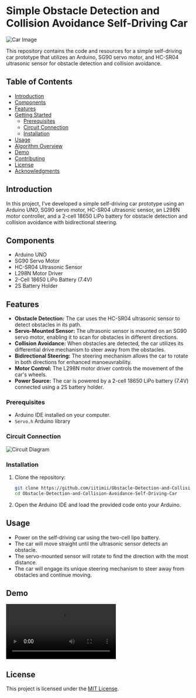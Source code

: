 # Simple Obstacle Detection and Collision Avoidance Self-Driving Car
![Car Image](./images/car%20%image.jpg) 

This repository contains the code and resources for a simple self-driving car prototype that utilizes an Arduino, SG90 servo motor, and HC-SR04 ultrasonic sensor for obstacle detection and collision avoidance.

## Table of Contents
- [Introduction](#introduction)
- [Components](#components)
- [Features](#features)
- [Getting Started](#getting-started)
  - [Prerequisites](#prerequisites)
  - [Circuit Connection](#circuit-connection)
  - [Installation](#installation)
- [Usage](#usage)
- [Algorithm Overview](#algorithm-overview)
- [Demo](#demo)
- [Contributing](#contributing)
- [License](#license)
- [Acknowledgments](#acknowledgments)

## Introduction
In this project, I've developed a simple self-driving car prototype using an Arduino UNO, SG90 servo motor, HC-SR04 ultrasonic sensor, an L298N motor controller, and a 2-cell 18650 LiPo battery for obstacle detection and collision avoidance with bidirectional steering.

## Components
- Arduino UNO
- SG90 Servo Motor
- HC-SR04 Ultrasonic Sensor
- L298N Motor Driver
- 2-Cell 18650 LiPo Battery (7.4V)
- 2S Battery Holder

## Features
- **Obstacle Detection:** The car uses the HC-SR04 ultrasonic sensor to detect obstacles in its path.
- **Servo-Mounted Sensor:** The ultrasonic sensor is mounted on an SG90 servo motor, enabling it to scan for obstacles in different directions.
- **Collision Avoidance:** When obstacles are detected, the car utilizes its differential drive mechanism to steer away from the obstacles.
- **Bidirectional Steering:** The steering mechanism allows the car to rotate in both directions for enhanced manoeuvrability.
- **Motor Control:** The L298N motor driver controls the movement of the car's wheels.
- **Power Source:** The car is powered by a 2-cell 18650 LiPo battery (7.4V) connected using a 2S battery holder.

### Prerequisites
- Arduino IDE installed on your computer.
- ```Servo.h``` Arduino library 

### Circuit Connection
![Circuit Diagram](./images/circuit%20%diagram.jpg) 

### Installation
1. Clone the repository:
   ```sh
   git clone https://github.com/iitimii/Obstacle-Detection-and-Collision-Avoidance-Self-Driving-Car.git
   cd Obstacle-Detection-and-Collision-Avoidance-Self-Driving-Car
   ```
2. Open the Arduino IDE and load the provided code onto your Arduino.

## Usage
- Power on the self-driving car using the two-cell lipo battery.
- The car will move straight until the ultrasonic sensor detects an obstacle.
- The servo-mounted sensor will rotate to find the direction with the most distance.
- The car will engage its unique steering mechanism to steer away from obstacles and continue moving.

## Demo
![Demo Video](./video/functional%20%video.MP4) 


## License
This project is licensed under the [MIT License](LICENSE).
